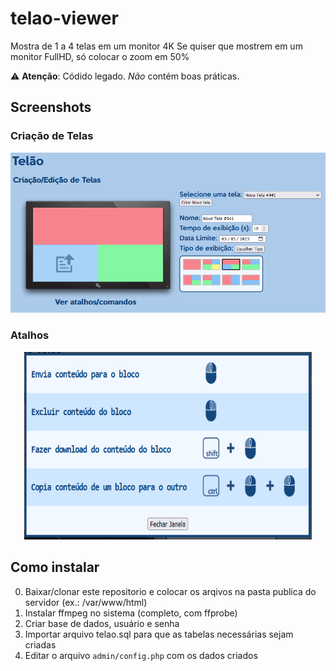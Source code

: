 # telao-viewer
 Mostra de 1 a 4 telas em um monitor 4K
 Se quiser que mostrem em um monitor FullHD, só colocar o zoom em 50%

 ⚠️ **Atenção**: Códido legado. *Não* contém boas práticas.

## Screenshots

### Criação de Telas
![alt text](telao1.png)

### Atalhos
<p align="center">
  <img width="460" height="300" src="telao2.png">
</p>


## Como instalar
0. Baixar/clonar este repositorio e colocar os arqivos na pasta publica do servidor (ex.: /var/www/html)
1. Instalar ffmpeg no sistema (completo, com ffprobe)
2. Criar base de dados, usuário e senha
3. Importar arquivo telao.sql para que as tabelas necessárias sejam criadas
4. Editar o arquivo `admin/config.php` com os dados criados